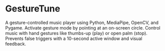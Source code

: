 # GestureTune
A gesture-controlled music player using Python, MediaPipe, OpenCV, and Pygame. Activate gesture mode by pointing at an on-screen circle. Control music with hand gestures like thumbs-up (play) or open palm (stop). Prevents false triggers with a 10-second active window and visual feedback.
